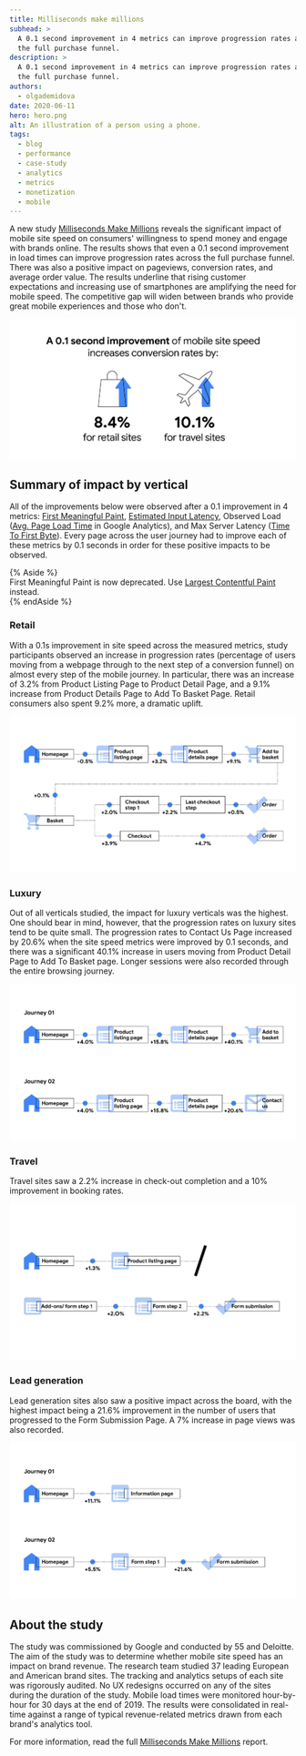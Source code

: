 ```yaml
---
title: Milliseconds make millions
subhead: >
  A 0.1 second improvement in 4 metrics can improve progression rates across
  the full purchase funnel.
description: >
  A 0.1 second improvement in 4 metrics can improve progression rates across
  the full purchase funnel.
authors:
  - olgademidova
date: 2020-06-11
hero: hero.png
alt: An illustration of a person using a phone.
tags:
  - blog
  - performance
  - case-study
  - analytics
  - metrics
  - monetization
  - mobile
---
```


A new study [Milliseconds Make Millions][report]
reveals the significant impact of mobile site speed on consumers' willingness to
spend money and engage with brands online. The results shows that even a 0.1
second improvement in load times can improve progression rates across the full
purchase funnel. There was also a positive impact on pageviews, conversion
rates, and average order value. The results underline that rising customer
expectations and increasing use of smartphones are amplifying the need for
mobile speed. The competitive gap will widen between brands who provide great
mobile experiences and those who don't.

<img src="summary.jpg"
     alt="A 0.1 second improvement of mobile site speed increases conversion rates
          by 8.4% for retail sites and 10.1% for travel sites.">

## Summary of impact by vertical

All of the improvements below were observed after a 0.1 improvement in 4
metrics: [First Meaningful Paint](/first-meaningful-paint/),
[Estimated Input Latency](/estimated-input-latency/), Observed
Load ([Avg. Page Load Time](https://support.google.com/analytics/answer/2383341)
in Google Analytics), and Max Server Latency ([Time To First
Byte](/time-to-first-byte/)).
Every page across the user journey had to improve each of these metrics by 0.1
seconds in order for these positive impacts to be observed.

{% Aside %}  
First Meaningful Paint is now deprecated. Use [Largest Contentful
Paint](/lcp/) instead.  
{% endAside %}

### Retail

With a 0.1s improvement in site speed across the measured metrics,
study participants observed an increase in progression rates (percentage of
users moving from a webpage through to the next step of a conversion funnel) on
almost every step of the mobile journey. In particular, there was an increase of
3.2% from Product Listing Page to Product Detail Page, and a 9.1% increase from
Product Details Page to Add To Basket Page. Retail consumers also spent 9.2%
more, a dramatic uplift.

<img src="retail.jpg"
     alt="Detailed description of how progression rates were affected for retail sites.
          Homepage to Product Listing page: -0.5%. Product Listing page to Product Details page: 3.2%.
          Product Details page to Add To Basket page: 9.1%. Add To Basket page to Basket page: 0.1%. Basket page to
          Checkout page: 3.9%. Checkout to Order page: 4.7%.">

### Luxury

Out of all verticals studied, the impact for luxury verticals was the highest.
One should bear in mind, however, that the progression rates on luxury sites
tend to be quite small. The progression rates to Contact Us Page increased by
20.6% when the site speed metrics were improved by 0.1 seconds, and there was a
significant 40.1% increase in users moving from Product Detail Page to Add To
Basket page. Longer sessions were also recorded through the entire browsing
journey.

<img src="luxury.jpg"
     alt="Detailed description of how progression rates were affected for luxury sites.
          Homepage to Product Listing page: 4.0%. Product Listing page to 
          Product Details page: 15.8%. Product Details page to Add To Basket: 40.1%.">

### Travel

Travel sites saw a 2.2% increase in check-out completion and a 10% improvement
in booking rates.

<img src="travel.jpg"
     alt="Detailed description of how progression rates were affected for travel sites.
          Form Step 1 page to Form Step 2 page: 2.0%. Form Step 2 page to Form Submission page: 2.2%.">

### Lead generation

Lead generation sites also saw a positive impact across the board, with the
highest impact being a 21.6% improvement in the number of users that progressed
to the Form Submission Page. A 7% increase in page views was also recorded.

<img src="lead-gen.jpg"
     alt="Detailed description of how progression rates were affected for lead generation sites.
          Homepage to Form Step 1 page: 5.5%. Form Step 1 page to Submission page: 21.6%.">

## About the study

The study was commissioned by Google and conducted by 55 and Deloitte. The aim
of the study was to determine whether mobile site speed has an impact on brand
revenue. The research team studied 37 leading European and American brand sites.
The tracking and analytics setups of each site was rigorously audited. No UX
redesigns occurred on any of the sites during the duration of the study. Mobile
load times were monitored hour-by-hour for 30 days at the end of 2019. The
results were consolidated in real-time against a range of typical
revenue-related metrics drawn from each brand's analytics tool. 

For more information, read the full [Milliseconds Make Millions][report] report.

[report]: https://www2.deloitte.com/ie/en/pages/consulting/articles/milliseconds-make-millions.html